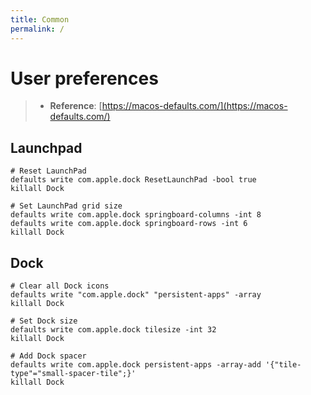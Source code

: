 ```yaml
---
title: Common
permalink: /
---
```


# User preferences

> - **Reference**: [https://macos-defaults.com/](https://macos-defaults.com/)

## Launchpad

```shell
# Reset LaunchPad
defaults write com.apple.dock ResetLaunchPad -bool true
killall Dock
```

```shell
# Set LaunchPad grid size
defaults write com.apple.dock springboard-columns -int 8
defaults write com.apple.dock springboard-rows -int 6
killall Dock
```

## Dock

```shell
# Clear all Dock icons
defaults write "com.apple.dock" "persistent-apps" -array
killall Dock
```

```shell
# Set Dock size
defaults write com.apple.dock tilesize -int 32
killall Dock
```

```shell
# Add Dock spacer
defaults write com.apple.dock persistent-apps -array-add '{"tile-type"="small-spacer-tile";}'
killall Dock
```
